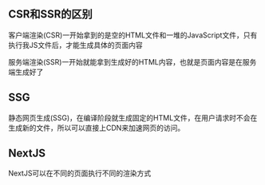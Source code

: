 ## CSR和SSR的区别

客户端渲染(CSR)一开始拿到的是空的HTML文件和一堆的JavaScript文件，只有执行我JS文件后，才能生成具体的页面内容

服务端渲染(SSR)一开始就能拿到生成好的HTML内容，也就是页面内容是在服务端生成好了

## SSG

静态网页生成(SSG)，在编译阶段就生成固定的HTML文件，在用户请求时不会在生成新的文件，所以可以直接上CDN来加速网页的访问。

## NextJS

NextJS可以在不同的页面执行不同的渲染方式